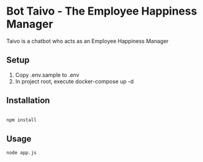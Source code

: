 Bot Taivo - The Employee Happiness Manager
===============================
Taivo is a chatbot who acts as an Employee Happiness Manager


Setup
------
1. Copy .env.sample to .env
2. In project root, execute docker-compose up -d

Installation
------

```bash

npm install

```

Usage
------

```bash
node app.js

```

